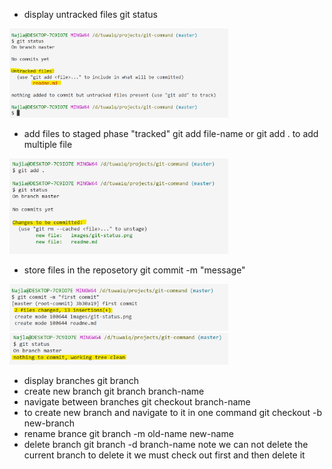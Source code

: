 - display untracked files
git status
<img src="https://github.com/NajlaHamdan/git-command/blob/main/images/git-status.png" width="350"/>

- add files to staged phase "tracked"
git add file-name 
or git add . to add multiple file
<img src="https://github.com/NajlaHamdan/git-command/blob/main/images/git-status-tracked-files.png" width="350"/>

- store files in the reposetory
git commit -m "message"
<img src="https://github.com/NajlaHamdan/git-command/blob/main/images/git-commit.png" width="350"/>
<img src="https://github.com/NajlaHamdan/git-command/blob/main/images/git-status-commited-files.png" width="350"/>

- display branches
git branch
- create new branch 
git branch branch-name
- navigate between branches
git checkout branch-name
- to create new branch and navigate to it in one command
git checkout -b new-branch
- rename brance
git branch -m old-name new-name
- delete branch 
git branch -d branch-name
note we can not delete the current branch to delete it we must check out first and then delete it
